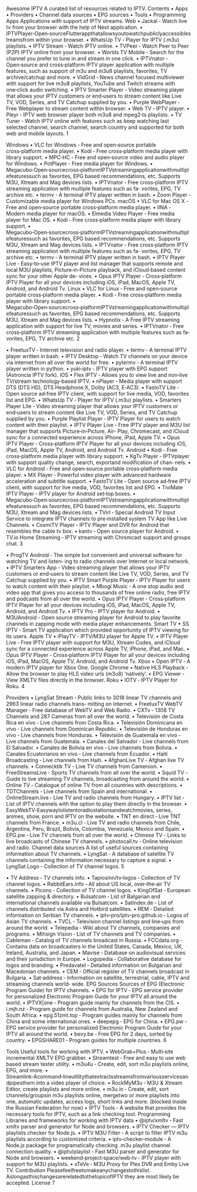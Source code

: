 Awesome IPTV
A curated list of resources related to IPTV.
Contents
• Apps
• Providers
• Channel data sources
• EPG sources
• Tools
• Programming
Apps
Applications with support of IPTV streams.
Web
• Jackal ‑ Watch live tv from your browser with the help of Next application.
• IPTVPlayer‑Open‑sourceFlutterappthatallowsyoutowatchpubliclyaccessiblestreamsfrom
within your browser.
• WhatsUp TV ‑ Player for IPTV (.m3u) playlists.
• IPTV Stream ‑ Watch IPTV online.
• TVPeer ‑ Watch Peer to Peer (P2P) IPTV online from your browser.
• Worlds TV Mobile ‑ Search for the channel you prefer to tune in and stream in one click.
• IPTVnator ‑ Open‑source and cross‑platform IPTV player application with multiple features,
such as support of m3u and m3u8 playlists, favorites, TV archive/catchup and more.
• VidGrid ‑ News channel focused multiviewer with support for live m3u8 playlists, YouTube and
Twitch streams with one‑click audio switching.
• IPTV Smarter Player ‑ Video streaming player that allows your IPTV customers or end‑users to
stream content like Live TV, VOD, Series, and TV Catchup supplied by you.
• Purple WebPlayer ‑ Free Webplayer to stream content within browser.
• Web TV ‑ IPTV player.
• Pleyr ‑ IPTV web browser player both m3u8 and mpeg2‑ts playlists.
• TV Tuner ‑ Watch IPTV online with features such as keep watching last selected channel, search
channel, search country and supported for both web and mobile layouts.
1

Windows
• VLC for Windows ‑ Free and open‑source portable cross‑platform media player.
• Kodi ‑ Free cross‑platform media player with library support.
• MPC‑HC ‑ Free and open‑source video and audio player for Windows.
• PotPlayer ‑ Free media player for Windows.
• Megacubo‑Open‑sourcecross‑platformIPTVstreamingapplicationwithmultiplefeaturessuch
as favorites, EPG based recommendations, etc. Supports M3U, Xtream and Mag devices lists.
• IPTVnator ‑ Free cross‑platform IPTV streaming application with multiple features such as fa‑
vorites, EPG, TV archive etc.
• termv ‑ A terminal IPTV player written in bash.
• Zoom Player ‑ Customizable media player for Windows PCs.
macOS
• VLC for Mac OS X ‑ Free and open‑source portable cross‑platform media player.
• IINA ‑ Modern media player for macOS.
• Elmedia Video Player ‑ Free media player for Mac OS.
• Kodi ‑ Free cross‑platform media player with library support.
• Megacubo‑Open‑sourcecross‑platformIPTVstreamingapplicationwithmultiplefeaturessuch
as favorites, EPG based recommendations, etc. Supports M3U, Xtream and Mag devices lists.
• IPTVnator ‑ Free cross‑platform IPTV streaming application with multiple features such as fa‑
vorites, EPG, TV archive etc.
• termv ‑ A terminal IPTV player written in bash.
• IPTV Player Live ‑ Easy‑to‑use IPTV player and list manager that supports remote and local M3U
playlists, Picture‑in‑Picture playback, and iCloud‑based content sync for your other Apple de‑
vices.
• Opus IPTV Player ‑ Cross‑platform IPTV Player for all your devices including iOS, iPad, MacOS,
Apple TV, Android, and Android Tv.
Linux
• VLC for Linux ‑ Free and open‑source portable cross‑platform media player.
• Kodi ‑ Free cross‑platform media player with library support.
• Megacubo‑Open‑sourcecross‑platformIPTVstreamingapplicationwithmultiplefeaturessuch
as favorites, EPG based recommendations, etc. Supports M3U, Xtream and Mag devices lists.
• Hypnotix ‑ A Free IPTV streaming application with support for live TV, movies and series.
• IPTVnator ‑ Free cross‑platform IPTV streaming application with multiple features such as fa‑
vorites, EPG, TV archive etc.
2

• FreetuxTV ‑ Internet television and radio player.
• termv ‑ A terminal IPTV player written in bash.
• IPTV Desktop ‑ Watch TV channels on your device via internet from all over the world for free.
• pytermv ‑ A terminal IPTV player written in python.
• yuki‑iptv ‑ IPTV player with EPG support (Astroncia IPTV fork).
iOS
• Flex IPTV ‑ Allows you to view live and non‑live TV/stream technology‑based IPTV.
• nPlayer ‑ Media player with support DTS (DTS HD), DTS Headphone:X, Dolby (AC3, E‑AC3).
• FastoTV Lite ‑ Open source ad‑free IPTV client, with support for live media, VOD, favorites list
and EPG.
• WhatsUp TV ‑ Player for IPTV (.m3u) playlists.
• Smarters Player Lite ‑ Video streaming player that allows your IPTV customers or end‑users to
stream content like Live TV, VOD, Series, and TV Catchup supplied by you.
• Purple Playlist Player ‑ IPTV Player for users to watch content with their playlist.
• IPTV Player Live ‑ Free IPTV player and M3U list manager that supports Picture‑in‑Picture, Air‑
Play, Chromecast, and iCloud sync for a connected experience across iPhone, iPad, Apple TV.
• Opus IPTV Player ‑ Cross‑platform IPTV Player for all your devices including iOS, iPad, MacOS,
Apple TV, Android, and Android Tv.
Android
• Kodi ‑ Free cross‑platform media player with library support.
• KgTv Player ‑ IPTVplayer with support quality change, search, exportand modification of chan‑
nels.
• VLC for Android ‑ Free and open‑source portable cross‑platform media player.
• MX Player ‑ Powerful video player with advanced hardware acceleration and subtitle support.
• FastoTV Lite ‑ Open source ad‑free IPTV client, with support for live media, VOD, favorites list
and EPG.
• TiviMate IPTV Player ‑ IPTV player for Android set‑top boxes.
• Megacubo‑Open‑sourcecross‑platformIPTVstreamingapplicationwithmultiplefeaturessuch
as favorites, EPG based recommendations, etc. Supports M3U, Xtream and Mag devices lists.
• TVirl ‑ Special Android TV Input Service to integrate IPTV channels to pre‑installed system TV
App like Live Channels.
• CosmiTV Player ‑ IPTV Player and DVR for Android that resembles the cable tv box.
• kantv ‑ Open source player for Android.
• TV.io Home Streaming ‑ IPTV streaming with Chromcast support and groups chat.
3

• ProgTV Android ‑ The simple but convenient and universal software for watching TV and listen‑
ing to radio channels over Internet or local network.
• IPTV Smarters App ‑ Video streaming player that allows your IPTV customers or end‑users to
stream content like Live TV, VOD, Series, and TV Catchup supplied by you.
• IPTV Smart Purple Player ‑ IPTV Player for users to watch content with their playlist.
• Mbogi Music ‑ A one stop audio and video app that gives you access to thousands of free online
radio, free IPTV and podcasts from all over the world.
• Opus IPTV Player ‑ Cross‑platform IPTV Player for all your devices including iOS, iPad, MacOS,
Apple TV, Android, and Android Tv.
• IPTV Pro ‑ IPTV player for Android.
• M3UAndroid ‑ Open source streaming player for Android to play favorite channels in zapping
mode with media player enhancements.
Smart TV
• SS IPTV ‑ Smart TV application which provided opportunity of IPTV viewing for its users.
Apple TV
• iPlayTV ‑ IPTV/M3U player for Apple TV.
• IPTV Player Live ‑ Free IPTV player with support for M3U, Xtream Codes, and iCloud sync for a
connected experience across Apple TV, iPhone, iPad, and Mac.
• Opus IPTV Player ‑ Cross‑platform IPTV Player for all your devices including iOS, iPad, MacOS,
Apple TV, Android, and Android Tv.
Xbox
• Open IPTV ‑ A modern IPTV player for Xbox One.
Google Chrome
• Native HLS Playback ‑ Allow the browser to play HLS video urls (m3u8) ‘natively’.
• EPG Viewer ‑ View XMLTV files directly in the browser.
Roku
• IOTV ‑ IPTV Player for Roku.
4

Providers
• LyngSat Stream ‑ Public links to 3018 linear TV channels and 2963 linear radio channels trans‑
mitting on internet.
• FreetuxTV WebTV Manager ‑ Free database of WebTV and Web Radio.
• CXTv ‑ 1308 TV Channels and 287 Cameras from all over the world.
• Televisión de Costa Rica en vivo ‑ Live channels from Costa Rica.
• Televisión Dominicana en vivo ‑ Live channels from Dominican Republic.
• Televisión de Honduras en vivo ‑ Live channels from Honduras.
• Televisión de Guatemala en vivo ‑ Live channels from Guatemala.
• Canales del Salvador ‑ Live channels from El Salvador.
• Canales de Bolivia en vivo ‑ Live channels from Bolivia.
• Canales Ecuatorianos en vivo ‑ Live channels from Ecuador.
• Haiti Broadcasting ‑ Live channels from Haiti.
• AfghanLive TV ‑ Afghan live TV channels.
• Connecktik TV ‑ Live TV channels from Cameroon.
• FreeStreamsLive ‑ Sports TV channels from all over the world.
• Squid TV ‑ Guide to live streaming TV channels, broadcasting from around the world.
• Online TV ‑ Catalogue of online TV from all countries with descriptions.
• TDTChannels ‑ Live channels from Spain and international.
• OnlineStream.live ‑ Live TV and radio channels from Hungary.
• IPTV list ‑ List of IPTV channels with the option to play them directly in the browser.
• EasyWebTV‑Easywaytolistentoradiostationsandwatchmovies, series, animes, show, porn
and IPTV on the website.
• TNT en direct ‑ Live TNT channels from France.
• m3u.cl ‑ Live TV and radio channels from Chile, Argentina, Peru, Brazil, Bolivia, Colombia,
Venezuela, Mexico and Spain.
• EPG.pw ‑ Live TV channels from all over the world.
• Chinese TV ‑ Links to live broadcasts of Chinese TV channels.
• photocall.tv ‑ Online television and radio.
Channel data sources
A list of useful sources containing information about TV channels.
• LyngSat ‑ A database of satellite TV channels containing the information necessary to capture a
signal.
• LyngSat Logo ‑ Collection of TV channel logos.
5

• TV Address ‑ TV channels info.
• Tapiosinn/tv‑logos ‑ Collection of TV channel logos.
• RabbitEars.info ‑ All about US local, over‑the‑air TV channels.
• Picons ‑ Collection of TV channel logos.
• KingOfSat ‑ European satellite zapping & directory.
• Bulsatcom ‑ List of Balgarian and international channels available via Bulsatcom.
• Satindex.de ‑ List of channels distributed via Astra and Hotbird satellites.
• REM ‑ Detailed information on Serbian TV channels.
• iptv‑pro/iptv‑pro.github.io ‑ Logos of Asian TV channels.
• TVCL ‑ Television channel listings and line‑ups from around the world.
• Telepedia ‑ Wiki about TV channels, companies and programs.
• Mihsign Vision ‑ List of TV channels and TV companies.
• Cableman ‑ Catalog of TV channels broadcast in Russia.
• FCCdata.org ‑ Contains data on broadcasters in the United States, Canada, Mexico, UK, Ireland,
Australia, and Japan.
• Mavise ‑ Database on audiovisual services and their jurisdiction in Europe.
• Logopedia ‑ Collaborative database for logos and branding.
• Predavatel ‑ Detailed information on Bulgarian and Macedonian channels.
• CEM ‑ Official register of TV channels broadcast in Bulgaria.
• Sat‑address ‑ Information on satellite, terrestrial, cable, IPTV and streaming channels world‑
wide.
EPG Sources
Sources of EPG (Electronic Program Guide) for IPTV channels.
• EPG for IPTV ‑ EPG service provider for personalized Electronic Program Guide for your IPTV all
around the world.
• IPTVX|one ‑ Program guide mainly for channels from the CIS.
• i.mjh.nz ‑ Program guide for channels from Australia, New Zealand and South Africa.
• epg.51zmt.top ‑ Program guides mainly for channels from China and some international ones.
• deepepg ‑ EPG for China.
• EPG.pw ‑ EPG service provider for personalized Electronic Program Guide for your IPTV all
around the world.
• bevy.be ‑ Free EPG for 2 days, sorted by country.
• EPGSHARE01 ‑ Program guides for multiple countries.
6

Tools
Useful tools for working with IPTV.
• WebGrab+Plus ‑ Multi‑site incremental XMLTV EPG grabber.
• Streamtest ‑ Free and easy to use web based stream tester utility.
• m3u4u ‑ Create, edit, sort m3u playlists online, EPG, and more.
• Streamlink‑Acommand‑lineutilitythatextractsstreamsfromvariousservicesandpipesthem
into a video player of choice.
• RockMyM3u ‑ M3U & Xtream Editor, create playlists and more online.
• m3u.in ‑ Create, edit, sort channels/groupsin m3u playlists online, mergetwo or more playlists
into one, automatic updates, access logs, short links and more. (blocked inside the Russian
Federation for now)
• IPTV Tools ‑ A website that provides the necessary tools for IPTV, such as a link checking tool.
Programming
Libraries and frameworks for working with IPTV data
• @iptv/xmltv ‑ Fast xmltv parser and generator for Node and browsers.
• IPTV Checker — IPTV playlists checker for Node.js.
• IPTV M3U Filter ‑ A script to filter IPTV m3u playlists according to customized criteria.
• iptv‑checker‑module ‑ A Node.js package for programatically checking .m3u playlist channel
connection quality.
• @iptv/playlist ‑ Fast M3U parser and generator for Node and browsers.
• weekend‑project‑space/web‑tv ‑ IPTV player with support for M3U playlists.
• xTeVe ‑ M3U Proxy for Plex DVR and Emby Live TV.
Contribution
Pleasefeelfreetomakeanychangestothislist. AslongasthischangesarerelatedtothetopicofIPTV
they are most likely be accepted.
License
7